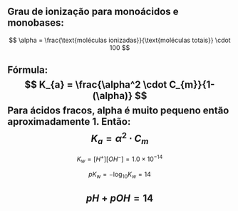 ## Grau de ionização para monoácidos e monobases:

$$
\alpha = \frac{\text{moléculas ionizadas}}{\text{moléculas totais}} \cdot 100 
$$

Fórmula:
$$
K_{a} = \frac{\alpha^2 \cdot C_{m}}{1-(\alpha)}
$$
Para ácidos fracos, alpha é muito pequeno então aproximadamente 1. Então: 
$$
K_{a} = \alpha^2 \cdot C_{m}
$$
---


$$
K_w = [H^+][OH^-] = 1.0 \times 10^{-14}
$$

$$
pK_w = -\log_{10} K_w = 14
$$

$$
pH + pOH = 14
$$
---
